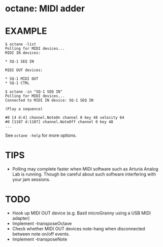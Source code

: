 # octane: MIDI adder

# EXAMPLE

```console
$ octane -list
Polling for MIDI devices...
MIDI IN devices:

* SQ-1 SEQ IN

MIDI OUT devices:

* SQ-1 MIDI OUT
* SQ-1 CTRL

$ octane -in "SQ-1 SEQ IN"
Polling for MIDI devices...
Connected to MIDI IN device: SQ-1 SEQ IN

(Play a sequence)

#0 [4 d:4] channel.NoteOn channel 0 key 48 velocity 64
#0 [1187 d:1187] channel.NoteOff channel 0 key 48
...
```

See `octane -help` for more options.

# TIPS

* Polling may complete faster when MIDI software such as Arturia Analog Lab is running. Though be careful about such software interfering with your jam sessions.

# TODO

* Hook up MIDI OUT device (e.g. Bastl microGranny using a USB MIDI adapter)
* Implement -transposeOctave <signed integer>
* Check whether MIDI OUT devices note-hang when disconnected between note on/off events.
* Implement -transposeNote <signed integer>
